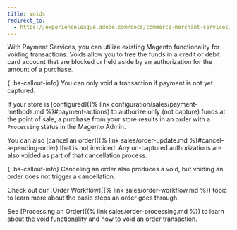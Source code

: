 ```yaml
---
title: Voids
redirect_to:
  - https://experienceleague.adobe.com/docs/commerce-merchant-services/payment-services/manage/voids.html
---
```


With Payment Services, you can utilize existing Magento functionality for voiding transactions. Voids allow you to free the funds in a credit or debit card account that are blocked or held aside by an authorization for the amount of a purchase.

{:.bs-callout-info}
You can only void a transaction if payment is not yet captured.

If your store is [configured]({% link configuration/sales/payment-methods.md %}#payment-actions) to authorize only (not capture) funds at the point of sale, a purchase from your store results in an order with a `Processing` status in the Magento Admin.

You can also [cancel an order]({% link sales/order-update.md %}#cancel-a-pending-order) that is not invoiced. Any un-captured authorizations are also voided as part of that cancellation process.

{:.bs-callout-info}
Canceling an order also produces a void, but voiding an order does not trigger a cancellation.

Check out our [Order Workflow]({% link sales/order-workflow.md %}) topic to learn more about the basic steps an order goes through.

See [Processing an Order]({% link sales/order-processing.md %}) to learn about the void functionality and how to void an order transaction.
